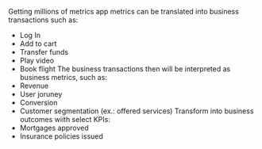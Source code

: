 Getting millions of metrics app metrics can be translated into business transactions such as:
- Log In
- Add to cart
- Transfer funds
- Play video
- Book flight
The business transactions then will be interpreted as business metrics, such as:
- Revenue
- User joruney
- Conversion
- Customer segmentation (ex.: offered services)
Transform into business outcomes wiith select KPIs:
- Mortgages approved
- Insurance policies issued